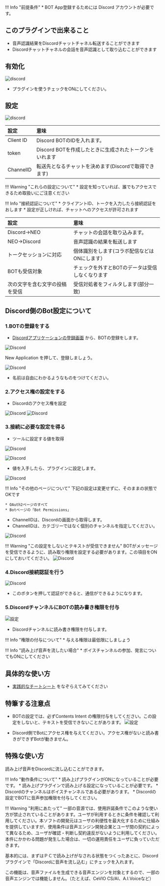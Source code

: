 !!! Info "前提条件"
    * BOT App登録するためには Discord アカウントが必要です。

## このプラグインで出来ること

* 音声認識結果をDiscordチャットチャネル転送することができます
* Discordチャットチャネルの会話を音声認識として取り込むことができます

## 有効化

![discord](images/plugin_discord_p1.png)

* プラグインを使うチェックをONにしてください。

## 設定

![discord](images/plugin_discord_p2.png)

|設定|意味|
|:--|:---|
|Client ID|Discord BOTのIDを入れます。|
|token|Discord BOTを作成したときに生成されたトークンをいれます|
|ChannelID|転送先となるチャットを決めます(Discordで取得できます)|

!!! Warning "これらの設定について"
    * 設定を知っていれば、誰でもアクセスできるため取扱いにご注意ください

!!! Info "接続認証について"
    * クライアントID、トークを入力したら接続認証をおします
    * 設定が正しければ、チャットへのアクセスが許可されます

|設定|意味|
|:--|:---|
|Discord→NEO|チャットの会話を取り込みます。|
|NEO→Discord|音声認識の結果を転送します|
|トークセッションに対応|個体識別をします(コラボ配信などはONにします）|
|BOTも受信対象|チェックを外すとBOTのデータは受信しなくなります|
|次の文字を含む文字の投稿を受信|受信対処者をフィルタします(部分一致)|

## Discord側のBot設定について

### 1.BOTの登録をする

* [Discordアプリケーションの登録画面](https://discord.com/developers/applications) から、BOTの登録をします。

![Discord](../cs/images/cs_colab_discord_p9.png)

New Application を押して、登録しましょう。

![Discord](../cs/images/cs_colab_discord_p10.png)

* 名前は自由にわかるようなものをつけてください。

### 2.アクセス権の設定をする

* Discordのアクセス権を設定

![Discord](images/plugin_discord_p5.png)
![Discord](images/plugin_discord_p6.png)

### 3.接続に必要な設定を得る

* ツールに設定する値を取得

![Discord](../cs/images/cs_colab_discord_p11-4.png)

![Discord](../cs/images/cs_colab_discord_p11.png)

* 値を入手したら、プラグインに設定します。

![Discord](../cs/images/cs_colab_discord_p12.png)

!!! Info "その他のページについて"
    下記の設定は変更せずに、そのままの状態でOKです

    * OAuth2ページのすべて
    * Botページの「Bot Permissions」

* ChannelIDは、Discordの画面から取得します。
* ChannelIDは、カテゴリーではなく個別のチャンネルを指定してください。

![Discord](../cs/images/cs_colab_discord_p13.png)

!!! Warning "この設定をしないとテキストが受信できません"
    BOTがメッセージを受信できるように、読み取り権限を設定する必要があります。この項目をONにしておいてください。
    ![Discord](../cs/images/cs_colab_discord_p11-3.png)

### 4.Discord接続認証を行う

![Discord](../cs/images/cs_colab_discord_p14.png)

* このボタンを押して認証ができると、通信ができるようになります。

### 5.DiscordチャンネルにBOTの読み書き権限を付与

![設定](images/plugin_discord_p4.png)

* Discordチャンネルに読み書き権限を付与します。

!!! Info "権限の付与について"
    * 与える権限は最低限にしましょう

!!! Info "読み上げ音声を流したい場合"
    * ボイスチャンネルの参加、発言についてもONにしてください

## 具体的な使い方

* [実践的なチートシート](../cs/cs_colab_discord.md) をなぞらえてみてください

## 特筆する注意点

* BOTの設定では、必ずContents Intent の権限付与をしてください。この設定をしないと、テキストを受信できないことがあります。
![設定](images/plugin_discord_p3.png) 

* Discord側でBotにアクセス権を与えてください。アクセス権がないと読み書きができずBotが動きません。

## 特殊な使い方

読み上げ音声をDiscordに流し込むことができます。

!!! Info "動作条件について"
    * 読み上げプラグインがONになっていることが必要です。
    * 読み上げプラグインで読み上げる設定になっていることが必要です。
    * Discordのチャンネルはボイスチャンネルである必要があります。
    * Discordの設定でBOTに音声参加権限を付与してください。

!!! Warning "利用にあたって"
    一部の音源では、使用許諾条件でこのような使い方が禁止されていることがあります。ユーザが利用するときに条件を確認して利用してください。本ソフトの開発元はユーザの利便性を最大化するために仕組みを提供していますが、使用条件は音声エンジン開発企業とユーザ間の契約によって異なるため、ユーザが確認・判断し契約違反がないように利用してください。本件にかかわる問題が発生した場合は、一切の運用責任をユーザに負っていただきます。

基本的には、まずはＰＣで読み上げがなされる状態をつくったあとに、Discordプラグインで「Discordに音声を流し込む」にチェックを入れます。

この機能は、音声ファイルを生成できる音声エンジンを対象とするので、一部の音声エンジンでは機能しません。（たとえば、CeVIO CS/AI、A.I.Voiceなど）

